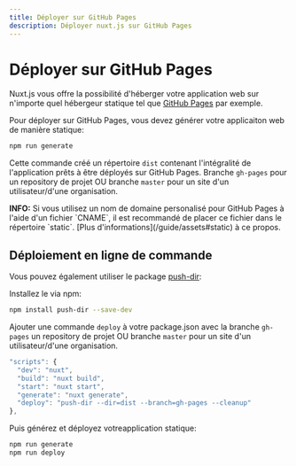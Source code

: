 ```yaml
---
title: Déployer sur GitHub Pages
description: Déployer nuxt.js sur GitHub Pages
---
```


# Déployer sur GitHub Pages

Nuxt.js vous offre la possibilité d'héberger votre application web sur n'importe quel hébergeur statique tel que [GitHub Pages](https://pages.github.com/) par exemple.

Pour déployer sur GitHub Pages, vous devez générer votre applicaiton web de manière statique:
```bash
npm run generate
```

Cette commande créé un répertoire `dist` contenant l'intégralité de l'application prêts à être déployés sur GitHub Pages.
Branche `gh-pages` pour un repository de projet OU branche `master` pour un site d'un utilisateur/d'une organisation.

<p class="Alert Alert--nuxt-green"><b>INFO:</b> Si vous utilisez un nom de domaine personalisé pour GitHub Pages à l'aide d'un fichier `CNAME`, il est recommandé de placer ce fichier dans le répertoire `static`. [Plus d'informations](/guide/assets#static) à ce propos.</p>

## Déploiement en ligne de commande

Vous pouvez également utiliser le package [push-dir](https://github.com/L33T-KR3W/push-dir):

Installez le via npm:
```bash
npm install push-dir --save-dev
```

Ajouter une commande `deploy` à votre package.json avec la branche `gh-pages` un repository de projet OU branche `master` pour un site d'un utilisateur/d'une organisation.

```js
"scripts": {
  "dev": "nuxt",
  "build": "nuxt build",
  "start": "nuxt start",
  "generate": "nuxt generate",
  "deploy": "push-dir --dir=dist --branch=gh-pages --cleanup"
},
```

Puis générez et déployez votreapplication statique:
```bash
npm run generate
npm run deploy
```
